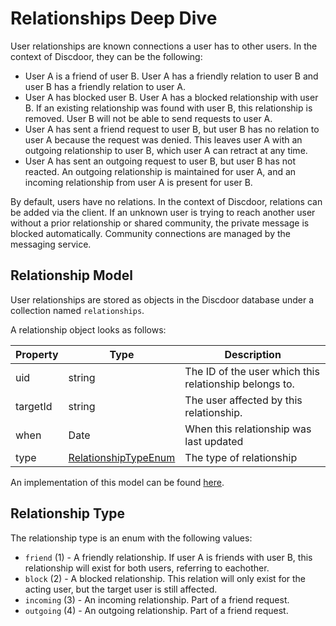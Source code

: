 # Relationships Deep Dive

User relationships are known connections a user has to other users. In the context of Discdoor, they can be the following:

 - User A is a friend of user B. User A has a friendly relation to user B and user B has a friendly relation to user A.
 - User A has blocked user B. User A has a blocked relationship with user B. If an existing relationship was found with user B, this relationship is removed. User B will not be able to send requests to user A.
 - User A has sent a friend request to user B, but user B has no relation to user A because the request was denied. This leaves user A with an outgoing relationship to user B, which user A can retract at any time.
 - User A has sent an outgoing request to user B, but user B has not reacted. An outgoing relationship is maintained for user A, and an incoming relationship from user A is present for user B.

By default, users have no relations. In the context of Discdoor, relations can be added via the client. If an unknown user is trying to reach another user without a prior relationship or shared community, the private message is blocked automatically. Community connections are managed by the messaging service.

## Relationship Model

User relationships are stored as objects in the Discdoor database under a collection named `relationships`.

A relationship object looks as follows:

| Property    | Type                 | Description                                            |
| ----------- | -------------------- | ------------------------------------------------------ |
| uid         | string               | The ID of the user which this relationship belongs to. |
| targetId    | string               | The user affected by this relationship.                |
| when        | Date                 | When this relationship was last updated                |
| type        | [RelationshipTypeEnum](#relationship-type) | The type of relationship                               |

An implementation of this model can be found [here](https://github.com/Discdoor/dd-user-service/blob/main/src/types/relationships/relationship.ts).

## Relationship Type

The relationship type is an enum with the following values:

- `friend` (1) - A friendly relationship. If user A is friends with user B, this relationship will exist for both users, referring to eachother.
- `block` (2) - A blocked relationship. This relation will only exist for the acting user, but the target user is still affected.
- `incoming` (3) - An incoming relationship. Part of a friend request.
- `outgoing` (4) - An outgoing relationship. Part of a friend request.